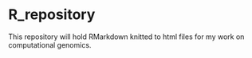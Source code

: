 # R_repository
This repository will hold RMarkdown knitted to html files for my work on computational genomics.
